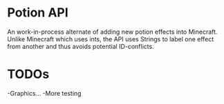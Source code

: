 Potion API
===========
An work-in-process alternate of adding new potion effects into Minecraft. Unlike Minecraft which uses ints, the API uses Strings to label one effect from another and thus avoids potential ID-conflicts.

TODOs
===========
-Graphics...
-More testing
